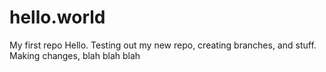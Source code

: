 # hello.world
My first repo
Hello. Testing out my new repo, creating branches, and stuff.
Making changes, blah blah blah
